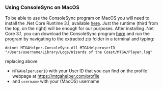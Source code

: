 ### Using ConsoleSync on MacOS
To be able to use the ConsoleSync program on MacOS you will need to install the .Net Core Runtime 3.1, available [here](https://dotnet.microsoft.com/download/dotnet-core/3.1).
Just the runtime (third from the top, on the right) will be enough for our purposes.
After installing .Net Core 3.1, you can download the ConsoleSync program [here](https://github.com/ibiza240/MTGAHelper-Windows-Client/raw/master/MTGAHelper.ConsoleSync.exe.zip) and run the program by navigating to the extracted zip folder in a terminal and typing:

```dotnet MTGAHelper.ConsoleSync.dll MTGAHelperuserID "/Users/username/Library/Logs/Wizards of the Coast/MTGA/Player.log"```

replacing above

- `MTGAHelperuserID` with your User ID that you can find on the profile webpage at https://mtgahelper.com/profile
- and `username` with your (MacOS) username
